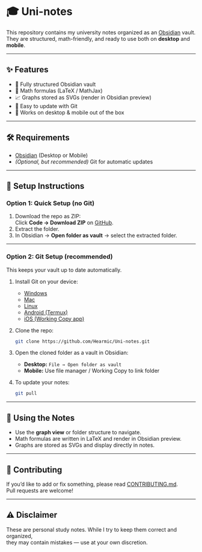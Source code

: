 # 🎓 Uni-notes

This repository contains my university notes organized as an [Obsidian](https://obsidian.md) vault.  
They are structured, math-friendly, and ready to use both on **desktop** and **mobile**.

---

## ✨ Features
- 📂 Fully structured Obsidian vault
- 🔢 Math formulas (LaTeX / MathJax)
- 📈 Graphs stored as SVGs (render in Obsidian preview)
- 🔄 Easy to update with Git
- 📱 Works on desktop & mobile out of the box

---

## 🛠 Requirements
- [Obsidian](https://obsidian.md) (Desktop or Mobile)
- *(Optional, but recommended)* Git for automatic updates

---

## 🚀 Setup Instructions

### Option 1: Quick Setup (no Git)
1. Download the repo as ZIP:  
   Click **Code → Download ZIP** on [GitHub](https://github.com/Hearmic/Uni-notes).
2. Extract the folder.
3. In Obsidian → **Open folder as vault** → select the extracted folder.

---

### Option 2: Git Setup (recommended)
This keeps your vault up to date automatically.

1. Install Git on your device:
   - [Windows](https://git-scm.com/download/win)
   - [Mac](https://git-scm.com/download/mac)
   - [Linux](https://git-scm.com/download/linux)
   - [Android (Termux)](https://wiki.termux.com/wiki/Git)
   - [iOS (Working Copy app)](https://apps.apple.com/us/app/working-copy-git-client/id896694807)

2. Clone the repo:
   ```bash
   git clone https://github.com/Hearmic/Uni-notes.git
   ```

3. Open the cloned folder as a vault in Obsidian:
   - **Desktop:** `File → Open folder as vault`
   - **Mobile:** Use file manager / Working Copy to link folder

4. To update your notes:
   ```bash
   git pull
   ```

---

## 📖 Using the Notes
- Use the **graph view** or folder structure to navigate.
- Math formulas are written in LaTeX and render in Obsidian preview.
- Graphs are stored as SVGs and display directly in notes.

---

## 🤝 Contributing
If you’d like to add or fix something, please read [CONTRIBUTING.md](./CONTRIBUTING.md).  
Pull requests are welcome!

---

## ⚠️ Disclaimer
These are personal study notes. While I try to keep them correct and organized,  
they may contain mistakes — use at your own discretion.
